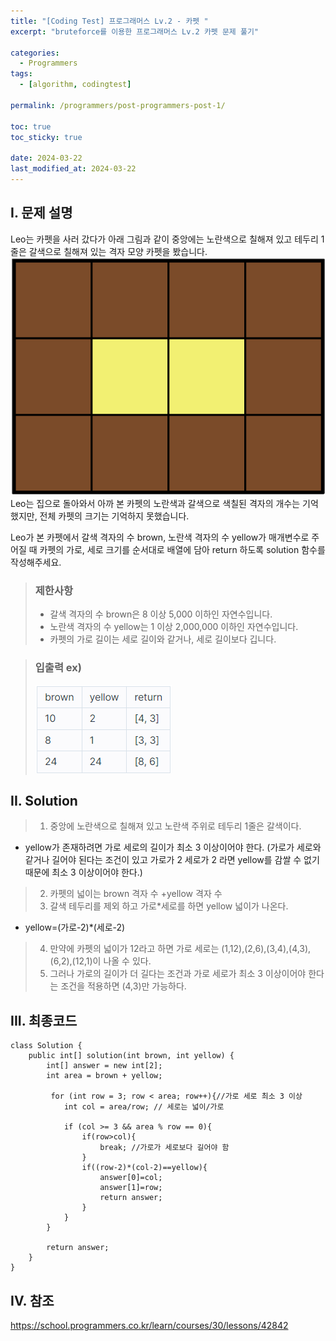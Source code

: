 ```yaml
---
title: "[Coding Test] 프로그래머스 Lv.2 - 카펫 "
excerpt: "bruteforce를 이용한 프로그래머스 Lv.2 카펫 문제 풀기"

categories:
  - Programmers
tags:
  - [algorithm, codingtest]

permalink: /programmers/post-programmers-post-1/

toc: true
toc_sticky: true

date: 2024-03-22
last_modified_at: 2024-03-22
---
```


## I. 문제 설명
Leo는 카펫을 사러 갔다가 아래 그림과 같이 중앙에는 노란색으로 칠해져 있고 테두리 1줄은 갈색으로 칠해져 있는 격자 모양 카펫을 봤습니다.
![output](/assets/images/posts_img/programmers-cate/carpet.png)  
Leo는 집으로 돌아와서 아까 본 카펫의 노란색과 갈색으로 색칠된 격자의 개수는 기억했지만, 전체 카펫의 크기는 기억하지 못했습니다.

Leo가 본 카펫에서 갈색 격자의 수 brown, 노란색 격자의 수 yellow가 매개변수로 주어질 때 카펫의 가로, 세로 크기를 순서대로 배열에 담아 return 하도록 solution 함수를 작성해주세요.  
>### 제한사항  
> * 갈색 격자의 수 brown은 8 이상 5,000 이하인 자연수입니다.
> * 노란색 격자의 수 yellow는 1 이상 2,000,000 이하인 자연수입니다.
> * 카펫의 가로 길이는 세로 길이와 같거나, 세로 길이보다 깁니다.
  
  
>### 입출력 ex)
> ![output](/assets/images/posts_img/programmers-cate/carper1.png)



## II. Solution 
>1. 중앙에 노란색으로 칠해져 있고 노란색 주위로 테두리 1줄은 갈색이다. 
* yellow가 존재하려면 가로 세로의 길이가 최소 3 이상이어야 한다.
  (가로가 세로와 같거나 길어야 된다는 조건이 있고 가로가 2 세로가 2 라면 yellow를 감쌀 수 없기 때문에 최소 3 이상이어야 한다.)
>2. 카펫의 넓이는 brown 격자 수 +yellow 격자 수 
>3. 갈색 테두리를 제외 하고 가로*세로를 하면 yellow 넓이가 나온다.
* yellow=(가로-2)*(세로-2)
>4. 만약에 카펫의 넓이가 12라고 하면 가로 세로는 (1,12),(2,6),(3,4),(4,3),(6,2),(12,1)이 나올 수 있다.
>5. 그러나 가로의 길이가 더 길다는 조건과 가로 세로가 최소 3 이상이어야 한다는 조건을 적용하면 (4,3)만 가능하다.

## III. 최종코드
```
class Solution {
    public int[] solution(int brown, int yellow) {
        int[] answer = new int[2];
        int area = brown + yellow;
        
         for (int row = 3; row < area; row++){//가로 세로 최소 3 이상
            int col = area/row; // 세로는 넓이/가로
            
            if (col >= 3 && area % row == 0){
                if(row>col){
                    break; //가로가 세로보다 길어야 함
                }
                if((row-2)*(col-2)==yellow){
                    answer[0]=col;
                    answer[1]=row;
                    return answer;
                }
            }
        }
        
        return answer;
    }
}
```

  



## IV. 참조
https://school.programmers.co.kr/learn/courses/30/lessons/42842


